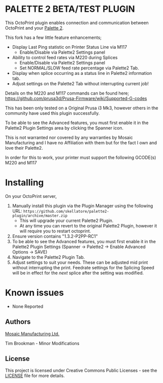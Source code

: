 # PALETTE 2 BETA/TEST PLUGIN

This OctoPrint plugin enables connection and communication between OctoPrint and your [Palette 2](https://www.mosaicmfg.com/products/palette-2).

This fork has a few little feature enhancements;
* Display Last Ping statistic on Printer Status Line via M117
    * Enable/Disable via Palette2 Settings panel
* Ability to control feed rates via M220 during Splices
    * Enable/Disable via Palette2 Settings panel
    * Set NORMAL/SLOW feed rate percentage via Palette2 Tab.
* Display when splice occurring as a status line in Palette2 information tab.
* Adjust settings on the Palette2 Tab without interrupting current job!

Details on the M220 and M117 commands can be found here;
https://github.com/prusa3d/Prusa-Firmware/wiki/Supported-G-codes

This has been only tested on a Original Prusa i3 Mk3, however others in the community have used this plugin successfully.

To be able to see the Advanced features, you must first enable it in the Palette2 Plugin Settings area by clicking the Spanner icon.

This is not warranted nor covered by any warranties by Mosaic Manufacturing and I have no Affiliation with them but for the fact I own and love their Palette2.

In order for this to work, your printer must support the following GCODE(s)
M220 and M117

# Installing
On your OctoPrint server,
1) Manually install this plugin via the Plugin Manager using the following URL:
`https://github.com/skellatore/palette2-plugin/archive/master.zip`
    * This will upgrade your current Palette2 Plugin.
    * At any time you can revert to the original Palette2 Plugin, however it will require you to restart octoprint.
4) Ensure version contains "1.3.2-P2PP-RC1"
5) To be able to see the Advanced features, you must first enable it in the Palette2 Plugin Settings (Spanner -> Palette2 -> Enable Advanced Options -> SAVE)
5) Navigate to the Palette2 Plugin Tab.
6) Adjust settings to suit your needs. These can be adjusted mid print without interrupting the print. Feedrate settings for the Splicing Speed will be in effect for the _next_ splice after the setting was modified.

# Known issues
 - None Reported

## Authors

[Mosaic Manufacturing Ltd.](https://www.mosaicmfg.com/)

Tim Brookman - Minor Modifications

## License

This project is licensed under Creative Commons Public Licenses - see the [LICENSE](https://gitlab.com/mosaic-mfg/canvas-plugin/blob/master/LICENSE) file for more details.
